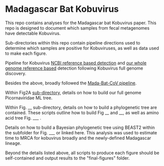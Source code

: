 # Madagascar Bat Kobuvirus

This repo contains analyses for the Madagascar bat Kobuvirus paper. This repo is designed to document which samples from fecal metagenomes have detectable Kobuvirus. 

Sub-directories within this repo contain pipeline directions used to determine which samples are positive for Kobuviruses, as well as data used to make each figure. 

Pipeline for Kobuvirus [NCBI reference based detection](https://github.com/fgonzalez3/mada-bat-kobuvirus/blob/main/Finding-Initial-Kobuvirus-Positives.md) and [our whole genome reference based](https://github.com/fgonzalez3/mada-bat-kobuvirus/blob/main/BLAST_OP287812.md) detection following Kobuvirus full genome discovery. 

Besides the above, broadly followed the [Mada-Bat-CoV pipeline](https://github.com/brooklabteam/Mada-Bat-CoV). 

Within Fig2A [sub-directory](https://github.com/fgonzalez3/mada-bat-kobuvirus/blob/main/Fig2A/2A-Tree-Instructions.md), details on how to build our full genome Picornaviridae ML tree. 

Within Fig. __ sub-directory, details on how to build a phylogenetic tree are contained. These scripts outline how to build Fig __ and __, as well as amino acid tree Fig. ___ . 

Details on how to build a Bayesian phylogenetic tree using BEAST2 within the subfolder for Fig. ___ or linked here. This analysis was used to estimate time to MRCA for kobuvirus broadly and the newly-defined Madagascar lineage. 

Beyond the details listed above, all scripts to produce each figure should be self-contained and output results to the "final-figures" folder.
